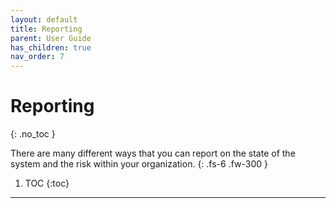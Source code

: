 ```yaml
---
layout: default
title: Reporting
parent: User Guide
has_children: true
nav_order: 7
---
```


# Reporting
{: .no_toc }

There are many different ways that you can report on the state of the system and the risk within your organization.
{: .fs-6 .fw-300 }

1. TOC
{:toc}

---